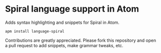 # Spiral language support in Atom

Adds syntax highlighting and snippets for Spiral in Atom.

`apm install language-spiral`

Contributions are greatly appreciated. Please fork this repository and open a
pull request to add snippets, make grammar tweaks, etc.
